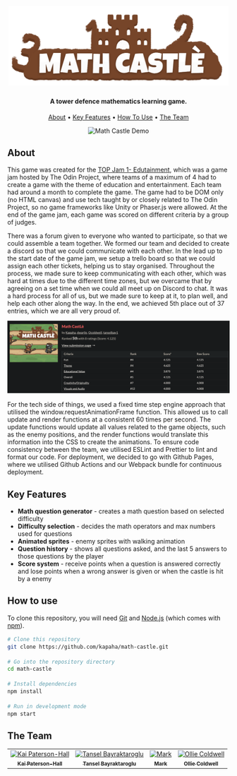 <h1 align="center">
    <img src="./.github/readme_files/title.png" alt="Math Castle" width="500">
</h1>

<h4 align="center">A tower defence mathematics learning game.</h4>

<p align="center">
  <a href="#about">About</a> •
  <a href="#key-features">Key Features</a> •
  <a href="#how-to-use">How To Use</a> •
  <a href="#the-team">The Team</a>
</p>

<div align="center">
    <img
        src="./.github/readme_files/math_castle_demo.gif"
        alt="Math Castle Demo"
    >
</div>

## About

This game was created for the [TOP Jam 1- Edutainment](https://itch.io/jam/top-jam-1), which was a game jam hosted by The Odin Project, where teams of a maximum of 4 had to create a game with the theme of education and entertainment. Each team had around a month to complete the game. The game had to be DOM only (no HTML canvas) and use tech taught by or closely related to The Odin Project, so no game frameworks like Unity or Phaser.js were allowed. At the end of the game jam, each game was scored on different criteria by a group of judges.

There was a forum given to everyone who wanted to participate, so that we could assemble a team together. We formed our team and decided to create a discord so that we could communicate with each other. In the lead up to the start date of the game jam, we setup a trello board so that we could assign each other tickets, helping us to stay organised. Throughout the process, we made sure to keep communicating with each other, which was hard at times due to the different time zones, but we overcame that by agreeing on a set time when we could all meet up on Discord to chat. It was a hard process for all of us, but we made sure to keep at it, to plan well, and help each other along the way. In the end, we achieved 5th place out of 37 entries, which we are all very proud of.

![Game Jam Results](./.github/readme_files/game_jam_results.png)

For the tech side of things, we used a fixed time step engine approach that utilised the window.requestAnimationFrame function. This allowed us to call update and render functions at a consistent 60 times per second. The update functions would update all values related to the game objects, such as the enemy positions, and the render functions would translate this information into the CSS to create the animations. To ensure code consistency between the team, we utilised ESLint and Prettier to lint and format our code. For deployment, we decided to go with Github Pages, where we utilised Github Actions and our Webpack bundle for continuous deployment.

## Key Features

* **Math question generator** - creates a math question based on selected difficulty
* **Difficulty selection** - decides the math operators and max numbers used for questions
* **Animated sprites** - enemy sprites with walking animation
* **Question history** - shows all questions asked, and the last 5 answers to those questions by the player
* **Score system** - receive points when a question is answered correctly and lose points when a wrong answer is given or when the castle is hit by a enemy

## How to use

To clone this repository, you will need [Git](https://git-scm.com/) and [Node.js](https://nodejs.org/en/download/) (which comes with [npm](http://npmjs.com)).

```bash
# Clone this repository
git clone https://github.com/kapaha/math-castle.git

# Go into the repository directory
cd math-castle

# Install dependencies
npm install

# Run in development mode
npm start
```

## The Team
<table>
    <tr>
        <td align="center">
            <a href="https://github.com/kapaha">
                <img src="https://avatars.githubusercontent.com/u/62726177?v=4" width="100px;" alt="Kai Paterson-Hall"/>
                <br />
                <sub>
                    <b>Kai Paterson-Hall</b>
                </sub>
            </a>
            <br />
        </td>
        <td align="center">
            <a href="https://github.com/tanselbay1">
                <img src="https://avatars.githubusercontent.com/u/58618654?v=4" width="100px;" alt="Tansel Bayraktaroglu"/>
                <br />
                <sub>
                    <b>Tansel Bayraktaroglu</b>
                </sub>
            </a>
            <br />
        </td>
        <td align="center">
            <a href="https://github.com/dwarjie">
                <img src="https://avatars.githubusercontent.com/u/37862404?v=4" width="100px;" alt="Mark"/>
                <br />
                <sub>
                    <b>Mark</b>
                </sub>
            </a>
            <br />
        </td>
        <td align="center">
            <a href="https://github.com/Ocoldwell">
                <img src="https://avatars.githubusercontent.com/u/75363386?v=4" width="100px;" alt="Ollie Coldwell"/>
                <br />
                <sub>
                    <b>Ollie Coldwell</b>
                </sub>
            </a>
            <br />
        </td>
    </tr>
</table>